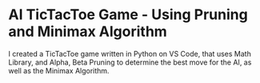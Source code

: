 # AI TicTacToe Game - Using Pruning and Minimax Algorithm
I created a TicTacToe game written in Python on VS Code, that uses Math Library, and Alpha, Beta Pruning to determine the best move for the AI, as well as the Minimax Algorithm.

